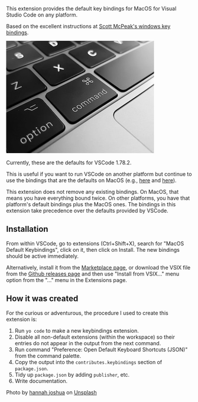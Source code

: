 This extension provides the default key bindings for MacOS
for Visual Studio Code on any platform.

Based on the excellent instructions at [Scott McPeak's windows key bindings](https://github.com/smcpeak/vscode-default-keys-windows).

![mac keyboard](./assets/keyboard.jpg)

Currently, these are the defaults for VSCode 1.78.2.

This is useful if you want to run VSCode on another platform
but continue to use the bindings that are the defaults on
MacOS (e.g.,
[here](https://stackoverflow.com/questions/52726849/how-to-transfer-vscode-key-mapping-on-macos-to-ubuntu)
and
[here](https://stackoverflow.com/questions/45840945/vscode-importing-keyboard-shortcuts)).

This extension does not remove any existing bindings.  On
MacOS, that means you have everything bound twice.  On
other platforms, you have that platform's default bindings
plus the MacOS ones.  The bindings in this extension take
precedence over the defaults provided by VSCode.

<!-- copied from vscode-default-keys-windows, commented by Mike ; I should add similar screenshots
Example screenshot running on Linux:

![Screenshot of bindings](bindings-screenshot.png)

-->

## Installation

From within VSCode, go to extensions (Ctrl+Shift+X),
search for "MacOS Default Keybindings", click on it, then
click on Install.  The new bindings should be active immediately.

Alternatively, install it from the
[Marketplace page](https://marketplace.visualstudio.com/items?itemName=MikeCunneen.default-keys-macos),
or download the VSIX file from the
[Github releases page](https://github.com/cunneen/vscode-default-keys-macos/releases)
and then use "Install from VSIX..." menu option from the "..." menu in
the Extensions page.

## How it was created

For the curious or adventurous, the procedure I used to create this
extension is:

1. Run `yo code` to make a new keybindings extension.
2. Disable all non-default extensions (within the workspace) so their
   entries do not appear in the output from the next command.
3. Run command "Preference: Open Default Keyboard Shortcuts (JSON)"
   from the command palette.
4. Copy the output into the `contributes.keybindings` section
   of `package.json`.
5. Tidy up `package.json` by adding `publisher`, etc.
6. Write documentation.

Photo by <a href="https://unsplash.com/fr/@hannahjoshua?utm_source=unsplash&utm_medium=referral&utm_content=creditCopyText">hannah joshua</a> on <a href="https://unsplash.com/photos/46T6nVjRc2w?utm_source=unsplash&utm_medium=referral&utm_content=creditCopyText">Unsplash</a>
